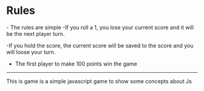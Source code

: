 # Rules
<section>
- The rules are simple
-If you roll a 1, you lose your current score and it will be the next player turn.

-If you hold the score, the current score will be saved to the score and you will loose your turn.

- The first player to make 100 points win the game
</section>
<hr/>
<section>This is game is a simple javascript game to show some concepts about Js </section>
